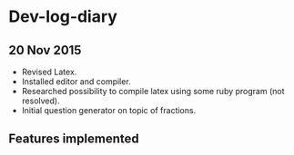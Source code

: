 # Dev-log-diary

20 Nov 2015
-------
* Revised Latex.
* Installed editor and compiler.
* Researched possibility to compile latex using some ruby program (not resolved).
* Initial question generator on topic of fractions.

Features implemented
----
